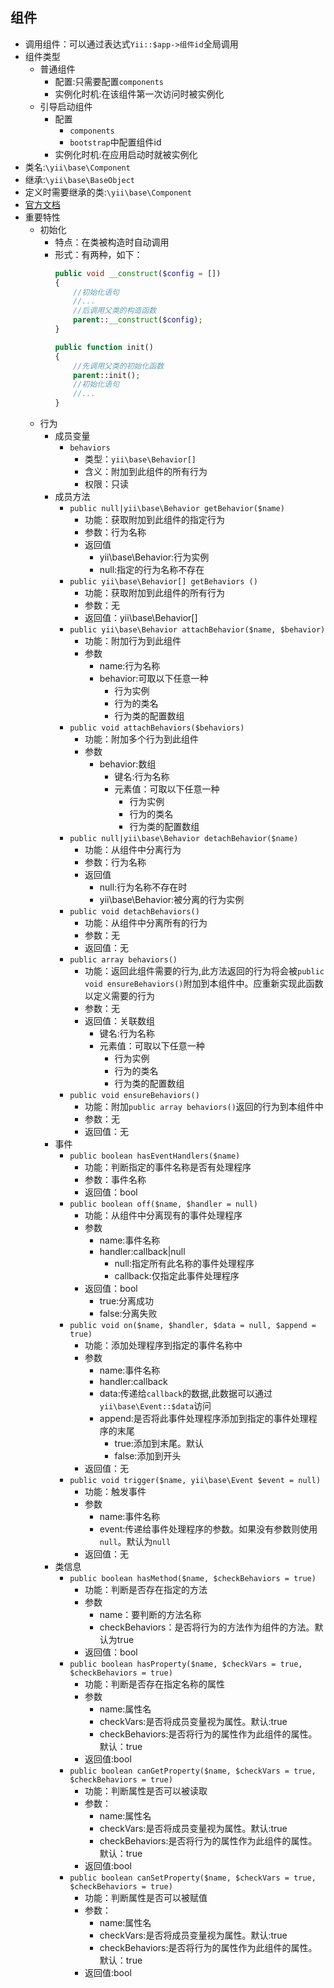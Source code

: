 ## 组件
* 调用组件：可以通过表达式`Yii::$app->组件id`全局调用
* 组件类型
    * 普通组件
        * 配置:只需要配置`components`
        * 实例化时机:在该组件第一次访问时被实例化
    * 引导启动组件
        * 配置
            * `components`
            * `bootstrap`中配置组件id
        * 实例化时机:在应用启动时就被实例化 
* 类名:`\yii\base\Component`
* 继承:`\yii\base\BaseObject`
* 定义时需要继承的类:`\yii\base\Component`
* [官方文档](https://www.yiichina.com/doc/api/2.0/yii-base-component)
* 重要特性
    * 初始化
        * 特点：在类被构造时自动调用
        * 形式：有两种，如下：
            ```php
            public void __construct($config = [])
            {
                //初始化语句
                //...
                //后调用父类的构造函数
                parent::__construct($config);
            }
            ```
            ```php
            public function init()
            {
                //先调用父类的初始化函数 
                parent::init();
                //初始化语句
                //...
            }
            ```
    * 行为
        * 成员变量
            * `behaviors`
                * 类型：`yii\base\Behavior[]`
                * 含义：附加到此组件的所有行为
                * 权限：只读
        * 成员方法
            * `public null|yii\base\Behavior getBehavior($name)`
                * 功能：获取附加到此组件的指定行为
                * 参数：行为名称
                * 返回值
                    * yii\base\Behavior:行为实例
                    * null:指定的行为名称不存在
            * `public yii\base\Behavior[] getBehaviors ()`
                * 功能：获取附加到此组件的所有行为
                * 参数：无
                * 返回值：yii\base\Behavior[] 
            * `public yii\base\Behavior attachBehavior($name, $behavior)`
                * 功能：附加行为到此组件
                * 参数
                    * name:行为名称
                    * behavior:可取以下任意一种
                        * 行为实例
                        * 行为的类名
                        * 行为类的配置数组 
            * `public void attachBehaviors($behaviors)`
                * 功能：附加多个行为到此组件
                * 参数
                    * behavior:数组
                        * 键名:行为名称
                        * 元素值：可取以下任意一种
                            * 行为实例
                            * 行为的类名
                            * 行为类的配置数组 
            * `public null|yii\base\Behavior detachBehavior($name)`
                * 功能：从组件中分离行为
                * 参数：行为名称
                * 返回值
                    * null:行为名称不存在时
                    * yii\base\Behavior:被分离的行为实例 
            * `public void detachBehaviors()`
                * 功能：从组件中分离所有的行为
                * 参数：无
                * 返回值：无
            * `public array behaviors()`
                * 功能：返回此组件需要的行为,此方法返回的行为将会被`public void ensureBehaviors()`附加到本组件中。应重新实现此函数以定义需要的行为
                * 参数：无
                * 返回值：关联数组
                    * 键名:行为名称
                    * 元素值：可取以下任意一种
                        * 行为实例
                        * 行为的类名
                        * 行为类的配置数组 
            * `public void ensureBehaviors()`
                * 功能：附加`public array behaviors()`返回的行为到本组件中 
                * 参数：无
                * 返回值：无
        * 事件
            * `public boolean hasEventHandlers($name)`
                * 功能：判断指定的事件名称是否有处理程序
                * 参数：事件名称
                * 返回值：bool
            * `public boolean off($name, $handler = null)`
                * 功能：从组件中分离现有的事件处理程序 
                * 参数
                    * name:事件名称
                    * handler:callback|null
                        * null:指定所有此名称的事件处理程序 
                        * callback:仅指定此事件处理程序 
                * 返回值：bool
                    * true:分离成功
                    * false:分离失败
            * `public void on($name, $handler, $data = null, $append = true)`
                * 功能：添加处理程序到指定的事件名称中
                * 参数  
                    * name:事件名称
                    * handler:callback
                    * data:传递给`callback`的数据,此数据可以通过`yii\base\Event::$data`访问
                    * append:是否将此事件处理程序添加到指定的事件处理程序的末尾
                        * true:添加到末尾。默认
                        * false:添加到开头
                * 返回值：无
            * `public void trigger($name, yii\base\Event $event = null)`
                * 功能：触发事件
                * 参数
                    * name:事件名称
                    * event:传递给事件处理程序的参数。如果没有参数则使用`null`。默认为`null`
                * 返回值：无
        * 类信息
            * `public boolean hasMethod($name, $checkBehaviors = true)`
                * 功能：判断是否存在指定的方法
                * 参数
                    * name：要判断的方法名称
                    * checkBehaviors：是否将行为的方法作为组件的方法。默认为true 
                * 返回值：bool
            * `public boolean hasProperty($name, $checkVars = true, $checkBehaviors = true)`
                * 功能：判断是否存在指定名称的属性
                * 参数
                    * name:属性名
                    * checkVars:是否将成员变量视为属性。默认:true
                    * checkBehaviors:是否将行为的属性作为此组件的属性。默认：true
                * 返回值:bool
            * `public boolean canGetProperty($name, $checkVars = true, $checkBehaviors = true)`
                * 功能：判断属性是否可以被读取
                * 参数：
                    * name:属性名
                    * checkVars:是否将成员变量视为属性。默认:true
                    * checkBehaviors:是否将行为的属性作为此组件的属性。默认：true
                * 返回值:bool
            * `public boolean canSetProperty($name, $checkVars = true, $checkBehaviors = true)`
                * 功能：判断属性是否可以被赋值
                * 参数：
                    * name:属性名
                    * checkVars:是否将成员变量视为属性。默认:true
                    * checkBehaviors:是否将行为的属性作为此组件的属性。默认：true
                * 返回值:bool
